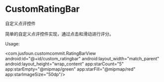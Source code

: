 # CustomRatingBar
自定义点评控件

简单的自定义点评控件实现，通过点击和滑动进行评分。

Usage:


 <com.jusfoun.customcommit.RatingBarView
        android:id="@+id/custom_ratingbar"
        android:layout_width="match_parent"
        android:layout_height="wrap_content"
        app:starCount="5"
        app:starEmpty="@mipmap/green"
        app:starFill="@mipmap/red"
        app:starImageSize="50dp"/>

